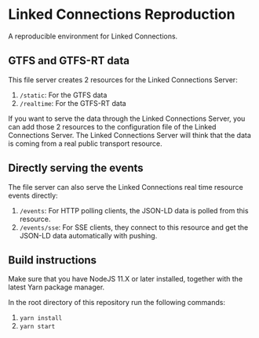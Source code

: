 # Linked Connections Reproduction

A reproducible environment for Linked Connections.

## GTFS and GTFS-RT data
This file server creates 2 resources for the Linked Connections Server:

1. `/static`: For the GTFS data
2. `/realtime`: For the GTFS-RT data

If you want to serve the data through the Linked Connections Server, you can add those 2 resources to the configuration file of the Linked Connections Server.
The Linked Connections Server will think that the data is coming from a real public transport resource.

## Directly serving the events
The file server can also serve the Linked Connections real time resource events directly:

1. `/events`: For HTTP polling clients, the JSON-LD data is polled from this resource.
2. `/events/sse`: For SSE clients, they connect to this resource and get the JSON-LD data automatically with pushing.

## Build instructions

Make sure that you have NodeJS 11.X or later installed, together with the latest Yarn package manager.

In the root directory of this repository run the following commands:
1. `yarn install`
2. `yarn start`
